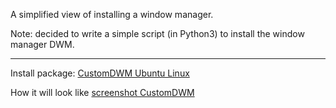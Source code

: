 A simplified view of installing a window manager.

Note: decided to write a simple script (in Python3) to install the window manager DWM.

- - - - - - - - - - - - - -
Install package: [CustomDWM Ubuntu Linux](https://github.com/appath/CustomDWM/releases)

How it will look like [screenshot CustomDWM](https://raw.githubusercontent.com/appath/CustomDWM/main/screenshot/screenshot_25.05.2021.png)
